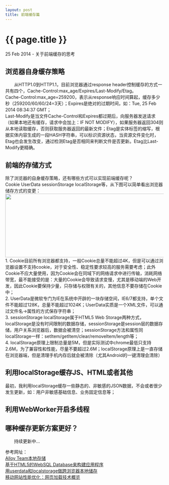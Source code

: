 ```yaml
---
layout: post
title: 前端缓存篇
---
```


{{ page.title }}
=================

<p class="meta">25 Feb 2014 - 关于前端缓存的思考</p>

<h2>浏览器自身缓存策略</h2>
<p style="text-indent:2em;">
	从HTTP1.0到HTTP1.1，目前浏览器通过response header控制缓存的方式一共有四个，Cache-Control:max_age/Expires/Last-Modify/Etag。<br/>
	Cache-Control:max_age=259200，表示从response响应时间算起，缓存多少秒（259200/60/60/24=3天）；Expires是绝对的过期时间，如：Tue, 25 Feb 2014 08:34:37 GMT；<br/>
	Last-Modify是当文件Cache-Control和Expires都过期后，向服务器发送请求（如果本地还有缓存，请求中会加上：IF NOT MODIFY），如果服务器返回304则从本地读取缓存，否则获取服务器返回的最新文件；Etag是实体标签的缩写，根据实体内容生成的一段HASH字符串，可以标识资源状态，当资源文件变化时，Etag也会发生改变，通过检测Etag是否相同来判断文件是否更新。Etag比Last-Modify更精确。
</p>

<p style="text-indent:2em;">
	<h2>前端的存储方式</h2>
	除了浏览器的自身缓存策略，还有哪些方式可以实现前端缓存呢？<br/>
	Cookie UserData sessionStorage localStorage等，从下图可以简单看出浏览器储存方式的变更：<br/>
	<img src="http://pic002.cnblogs.com/images/2011/219983/2011052411382518.jpg" width="600" height="202" /><br/>
	1. Cookie目前所有浏览器都支持，一般Cookie总量不能超过4K，但是可以通过浏览器设置不支持cookie，对于安全性、稳定性要求较高的服务需要考虑；此外Cookie不应大量使用，因为Cookie会在同域下的网络请求中进行传输，消耗网络带宽，最不能接受的是：大量的Cookie会导致请求变慢，尤其是移动端的Web开发，因此Cookie要保持少量，只存储与权限有关的，其他信息不要存储在Cookie中；<br/>
	2. UserData是微软专门为IE在系统中开辟的一块存储空间，IE6/7都支持，单个文件不能超过128K，总量不能超过1024K；UserData实质是一个XML文件，可以通过文件名->属性的方式保存字符串；<br/>
	3. sessionStorage localStorage属于HTML5 Web Storage两种方式，localStorage是没有时间限制的数据存储，sessionStorage是session层的数据存储，用户关系浏览器后，数据会被清空；sessionStorage方法和属性同localStorage一样：setItem/getItem/clear/removeItem/length等；<br/>
	4. localStorage原理上限制总量是5M，但是实际测试中chrome最低只支持2.6M，为了兼容性和性能，尽量不要超过2.6M；localStorage原理上是一直存储在浏览器端，但是清理手机内存后就会被清除（尤其Android的一键清理会清除）
</p>

<p style="text-indent:2em;">
	<h2>利用localStorage缓存JS、HTML或者其他</h2>
	最初，我利用localStorage缓存一些静态的、非敏感的JSON数据，不会或者很少发生更新，如：用户非敏感基础信息、业务固定信息等；
</p>

<p style="text-indent:2em;">
	<h2>利用WebWorker开启多线程</h2>
	
</p>

<p style="text-indent:2em;">
	<h2>哪种缓存更新方案更好？</h2>
	
</p>

<p style="text-indent:2em;">持续更新中...</p>

<p>
	参考网址：<br/>
	<a target="_blank" href="http://www.alloyteam.com/2012/04/sth-about-localstorage/">
		Alloy Team本地存储
	</a><br/>
	<a target="_blank" href="https://www.ibm.com/developerworks/cn/web/1108_zhaifeng_websqldb/">
		基于HTML5的WebSQL Database来构建应用程序
	</a><br/>
	<a target="_blank" href="http://mao.li/tag/userdata/">
		用userdata和localstorage做跨浏览器本地储存
	</a><br/>
	<a target="_blank" href="http://blog.jobbole.com/46599/">
		移动网站性能优化：网页加载技术概览
	</a><br/>
	

</p>

